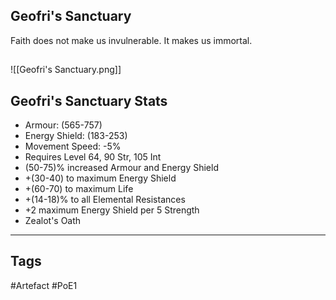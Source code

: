 ## Geofri's Sanctuary
Faith does not make us invulnerable.
It makes us immortal.
##
![[Geofri's Sanctuary.png]]
## Geofri's Sanctuary Stats
- Armour: (565-757)
- Energy Shield: (183-253)
- Movement Speed: -5%
- Requires Level 64, 90 Str, 105 Int
- (50-75)% increased Armour and Energy Shield
- +(30-40) to maximum Energy Shield
- +(60-70) to maximum Life
- +(14-18)% to all Elemental Resistances
- +2 maximum Energy Shield per 5 Strength
- Zealot's Oath


---
## Tags
#Artefact
#PoE1